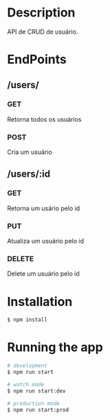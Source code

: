 # Description

API de CRUD de usuário.

# EndPoints

## /users/

### GET
Retorna todos os usuários

### POST
Cria um usuário

## /users/:id

### GET
Retorna um usário pelo id

### PUT
Atualiza um usuário pelo id

### DELETE
Delete um usuário pelo id


# Installation

```bash
$ npm install
```

# Running the app

```bash
# development
$ npm run start

# watch mode
$ npm run start:dev

# production mode
$ npm run start:prod
```
